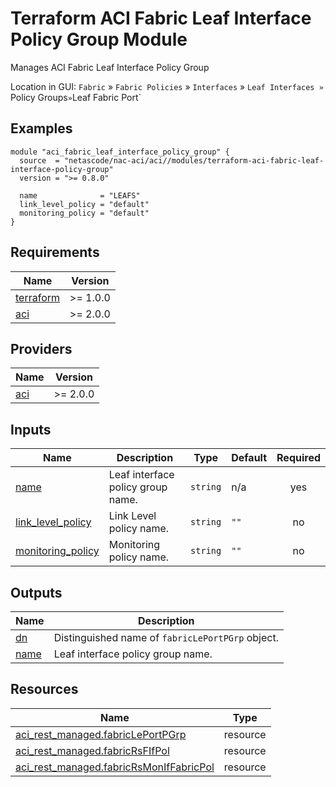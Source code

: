 <!-- BEGIN_TF_DOCS -->
# Terraform ACI Fabric Leaf Interface Policy Group Module

Manages ACI Fabric Leaf Interface Policy Group

Location in GUI:
`Fabric` » `Fabric Policies` » `Interfaces` » `Leaf Interfaces » `Policy Groups` » `Leaf Fabric Port`

## Examples

```hcl
module "aci_fabric_leaf_interface_policy_group" {
  source  = "netascode/nac-aci/aci//modules/terraform-aci-fabric-leaf-interface-policy-group"
  version = ">= 0.8.0"

  name              = "LEAFS"
  link_level_policy = "default"
  monitoring_policy = "default"
}
```

## Requirements

| Name | Version |
|------|---------|
| <a name="requirement_terraform"></a> [terraform](#requirement\_terraform) | >= 1.0.0 |
| <a name="requirement_aci"></a> [aci](#requirement\_aci) | >= 2.0.0 |

## Providers

| Name | Version |
|------|---------|
| <a name="provider_aci"></a> [aci](#provider\_aci) | >= 2.0.0 |

## Inputs

| Name | Description | Type | Default | Required |
|------|-------------|------|---------|:--------:|
| <a name="input_name"></a> [name](#input\_name) | Leaf interface policy group name. | `string` | n/a | yes |
| <a name="input_link_level_policy"></a> [link\_level\_policy](#input\_link\_level\_policy) | Link Level policy name. | `string` | `""` | no |
| <a name="input_monitoring_policy"></a> [monitoring\_policy](#input\_monitoring\_policy) | Monitoring policy name. | `string` | `""` | no |

## Outputs

| Name | Description |
|------|-------------|
| <a name="output_dn"></a> [dn](#output\_dn) | Distinguished name of `fabricLePortPGrp` object. |
| <a name="output_name"></a> [name](#output\_name) | Leaf interface policy group name. |

## Resources

| Name | Type |
|------|------|
| [aci_rest_managed.fabricLePortPGrp](https://registry.terraform.io/providers/CiscoDevNet/aci/latest/docs/resources/rest_managed) | resource |
| [aci_rest_managed.fabricRsFIfPol](https://registry.terraform.io/providers/CiscoDevNet/aci/latest/docs/resources/rest_managed) | resource |
| [aci_rest_managed.fabricRsMonIfFabricPol](https://registry.terraform.io/providers/CiscoDevNet/aci/latest/docs/resources/rest_managed) | resource |
<!-- END_TF_DOCS -->